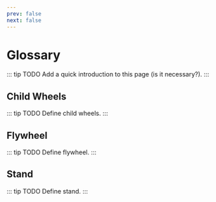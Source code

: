 ```yaml
---
prev: false
next: false
---
```


# Glossary

::: tip TODO
Add a quick introduction to this page (is it necessary?).
:::

## Child Wheels

::: tip TODO
Define child wheels.
:::

## Flywheel

::: tip TODO
Define flywheel.
:::

## Stand

::: tip TODO
Define stand.
:::